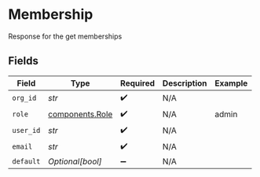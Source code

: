 # Membership

Response for the get memberships


## Fields

| Field                                              | Type                                               | Required                                           | Description                                        | Example                                            |
| -------------------------------------------------- | -------------------------------------------------- | -------------------------------------------------- | -------------------------------------------------- | -------------------------------------------------- |
| `org_id`                                           | *str*                                              | :heavy_check_mark:                                 | N/A                                                |                                                    |
| `role`                                             | [components.Role](../../models/components/role.md) | :heavy_check_mark:                                 | N/A                                                | admin                                              |
| `user_id`                                          | *str*                                              | :heavy_check_mark:                                 | N/A                                                |                                                    |
| `email`                                            | *str*                                              | :heavy_check_mark:                                 | N/A                                                |                                                    |
| `default`                                          | *Optional[bool]*                                   | :heavy_minus_sign:                                 | N/A                                                |                                                    |